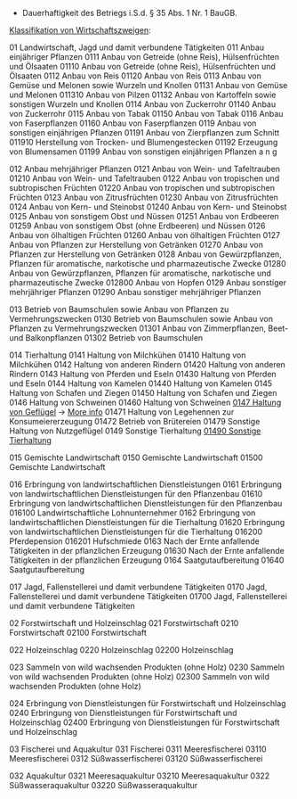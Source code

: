 - Dauerhaftigkeit des Betriegs i.S.d. § 35 Abs. 1 Nr. 1 BauGB.



[Klassifikation von Wirtschaftszweigen](https://www.ihk-bonn.de/fileadmin/dokumente/Downloads/Service/Klassifikation_WZ_2008.pdf):

01 Landwirtschaft, Jagd und damit verbundene Tätigkeiten
011 Anbau einjähriger Pflanzen
0111 Anbau von Getreide (ohne Reis), Hülsenfrüchten und Ölsaaten
01110 Anbau von Getreide (ohne Reis), Hülsenfrüchten und Ölsaaten
0112 Anbau von Reis
01120 Anbau von Reis
0113 Anbau von Gemüse und Melonen sowie Wurzeln und Knollen
01131 Anbau von Gemüse und Melonen
011310 Anbau von Pilzen
01132 Anbau von Kartoffeln sowie sonstigen Wurzeln und Knollen
0114 Anbau von Zuckerrohr
01140 Anbau von Zuckerrohr
0115 Anbau von Tabak
01150 Anbau von Tabak
0116 Anbau von Faserpflanzen
01160 Anbau von Faserpflanzen
0119 Anbau von sonstigen einjährigen Pflanzen
01191 Anbau von Zierpflanzen zum Schnitt
011910 Herstellung von Trocken- und Blumengestecken
01192 Erzeugung von Blumensamen
01199 Anbau von sonstigen einjährigen Pflanzen a n g

012 Anbau mehrjähriger Pflanzen
0121 Anbau von Wein- und Tafeltrauben
01210 Anbau von Wein- und Tafeltrauben
0122 Anbau von tropischen und subtropischen Früchten
01220 Anbau von tropischen und subtropischen Früchten
0123 Anbau von Zitrusfrüchten
01230 Anbau von Zitrusfrüchten
0124 Anbau von Kern- und Steinobst
01240 Anbau von Kern- und Steinobst
0125 Anbau von sonstigem Obst und Nüssen
01251 Anbau von Erdbeeren
01259 Anbau von sonstigem Obst (ohne Erdbeeren) und Nüssen
0126 Anbau von ölhaltigen Früchten
01260 Anbau von ölhaltigen Früchten
0127 Anbau von Pflanzen zur Herstellung von Getränken
01270 Anbau von Pflanzen zur Herstellung von Getränken
0128 Anbau von Gewürzpflanzen, Pflanzen für aromatische, narkotische und pharmazeutische Zwecke
01280 Anbau von Gewürzpflanzen, Pflanzen für aromatische, narkotische und pharmazeutische Zwecke
012800 Anbau von Hopfen
0129 Anbau sonstiger mehrjähriger Pflanzen
01290 Anbau sonstiger mehrjähriger Pflanzen

013 Betrieb von Baumschulen sowie Anbau von Pflanzen zu Vermehrungszwecken
0130 Betrieb von Baumschulen sowie Anbau von Pflanzen zu Vermehrungszwecken
01301 Anbau von Zimmerpflanzen, Beet- und Balkonpflanzen
01302 Betrieb von Baumschulen

014 Tierhaltung
0141 Haltung von Milchkühen
01410 Haltung von Milchkühen
0142 Haltung von anderen Rindern
01420 Haltung von anderen Rindern
0143 Haltung von Pferden und Eseln
01430 Haltung von Pferden und Eseln
0144 Haltung von Kamelen
01440 Haltung von Kamelen
0145 Haltung von Schafen und Ziegen
01450 Haltung von Schafen und Ziegen
0146 Haltung von Schweinen
01460 Haltung von Schweinen
[0147 Haltung von Geflügel](https://www.eap.bayern.de/formalitaeten/dienstleistunginfo/4666564221) -> [More info](https://www.stmelf.bayern.de/landwirtschaft/tier/000781/index.php)
01471 Haltung von Legehennen zur Konsumeiererzeugung
01472 Betrieb von Brütereien
01479 Sonstige Haltung von Nutzgeflügel
0149 Sonstige Tierhaltung
[01490 Sonstige Tierhaltung](https://www.eap.bayern.de/formalitaeten/dienstleistunginfo/1444341223?dienstleistung=1444341223&nationalitaet=1333254171)

015 Gemischte Landwirtschaft
0150 Gemischte Landwirtschaft
01500 Gemischte Landwirtschaft

016 Erbringung von landwirtschaftlichen Dienstleistungen
0161 Erbringung von landwirtschaftlichen Dienstleistungen für den Pflanzenbau
01610 Erbringung von landwirtschaftlichen Dienstleistungen für den Pflanzenbau
016100 Landwirtschaftliche Lohnunternehmer
0162 Erbringung von landwirtschaftlichen Dienstleistungen für die Tierhaltung
01620 Erbringung von landwirtschaftlichen Dienstleistungen für die Tierhaltung
016200 Pferdepension
016201 Hufschmiede
0163 Nach der Ernte anfallende Tätigkeiten in der pflanzlichen Erzeugung
01630 Nach der Ernte anfallende Tätigkeiten in der pflanzlichen Erzeugung
0164 Saatgutaufbereitung
01640 Saatgutaufbereitung

017 Jagd, Fallenstellerei und damit verbundene Tätigkeiten
0170 Jagd, Fallenstellerei und damit verbundene Tätigkeiten
01700 Jagd, Fallenstellerei und damit verbundene Tätigkeiten

02 Forstwirtschaft und Holzeinschlag
021 Forstwirtschaft
0210 Forstwirtschaft
02100 Forstwirtschaft

022 Holzeinschlag
0220 Holzeinschlag
02200 Holzeinschlag

023 Sammeln von wild wachsenden Produkten (ohne Holz)
0230 Sammeln von wild wachsenden Produkten (ohne Holz)
02300 Sammeln von wild wachsenden Produkten (ohne Holz)

024 Erbringung von Dienstleistungen für Forstwirtschaft und Holzeinschlag
0240 Erbringung von Dienstleistungen für Forstwirtschaft und Holzeinschlag
02400 Erbringung von Dienstleistungen für Forstwirtschaft und Holzeinschlag

03 Fischerei und Aquakultur
031 Fischerei
0311 Meeresfischerei
03110 Meeresfischerei
0312 Süßwasserfischerei
03120 Süßwasserfischerei

032 Aquakultur
0321 Meeresaquakultur
03210 Meeresaquakultur
0322 Süßwasseraquakultur
03220 Süßwasseraquakultur